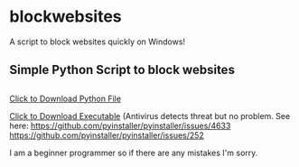 # blockwebsites
A script to block websites quickly on Windows!
## Simple Python Script to block websites <h2>

<a href="https://github.com/alierenzengin/blockwebsites/blob/master/script.py" download>Click to Download Python File</a>

<a href="https://github.com/alierenzengin/blockwebsites/blob/master/executable.exe" download>Click to Download Executable</a>
 (Antivirus detects threat but no problem. See here: https://github.com/pyinstaller/pyinstaller/issues/4633 https://github.com/pyinstaller/pyinstaller/issues/252

I am a beginner programmer so if there are any mistakes I'm sorry.
